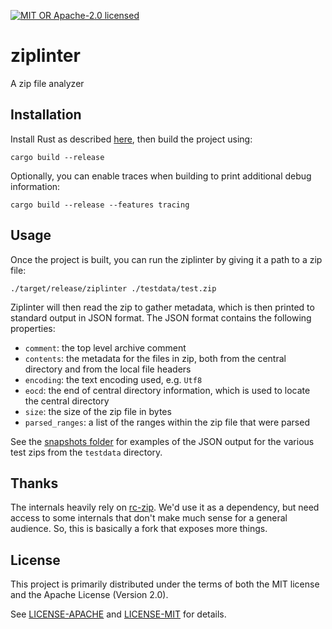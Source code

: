 [![MIT OR Apache-2.0 licensed](https://img.shields.io/badge/license-MIT+Apache_2.0-blue.svg)](./LICENSE)

# ziplinter 

A zip file analyzer

## Installation
Install Rust as described [here](https://www.rust-lang.org/tools/install), then build the project using:

```
cargo build --release
```

Optionally, you can enable traces when building to print additional debug information:
```
cargo build --release --features tracing
```

## Usage
Once the project is built, you can run the ziplinter by giving it a path to a zip file:
```
./target/release/ziplinter ./testdata/test.zip
```
Ziplinter will then read the zip to gather metadata, which is then printed to standard output in JSON format. The JSON format contains the following properties:
- `comment`: the top level archive comment
- `contents`: the metadata for the files in zip, both from the central directory and from the local file headers
- `encoding`: the text encoding used, e.g. `Utf8`
- `eocd`: the end of central directory information, which is used to locate the central directory
- `size`: the size of the zip file in bytes
- `parsed_ranges`: a list of the ranges within the zip file that were parsed

See the [snapshots folder](https://github.com/trifectatechfoundation/ziplinter/tree/main/ziplinter/src/snapshots) for examples of the JSON output for the various test zips from the `testdata` directory.

## Thanks

The internals heavily rely on [rc-zip](https://github.com/bearcove/rc-zip). We'd use it as a dependency, but need access to some internals that don't make much sense for a general audience. So, this is basically a fork that exposes more things.

## License

This project is primarily distributed under the terms of both the MIT license
and the Apache License (Version 2.0).

See [LICENSE-APACHE](LICENSE-APACHE) and [LICENSE-MIT](LICENSE-MIT) for details.
